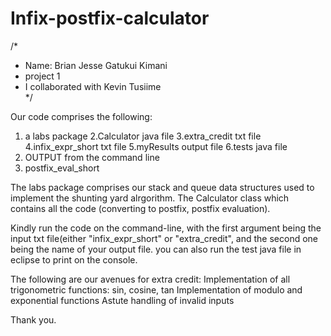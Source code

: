 # Infix-postfix-calculator

/* 
 * Name: Brian Jesse Gatukui Kimani
 * project 1
 * I collaborated with Kevin Tusiime 		
 */

Our code comprises the following: 
1. a labs package
2.Calculator java file
3.extra_credit txt file
4.infix_expr_short txt file
5.myResults output file
6.tests java file
7. OUTPUT from the command line
8. postfix_eval_short

The labs package comprises our stack and queue data structures used to implement the shunting yard alrgorithm.
The Calculator class which contains all the code (converting to 
postfix, postfix evaluation).

Kindly run the code on the command-line, with the first argument being the input txt 
file(either "infix_expr_short" or "extra_credit",
and the second one being the name of your output file.
you can also run the test java file in eclipse to print on the console.

The following are our avenues for extra credit:
Implementation of all trigonometric functions: sin, cosine, tan
Implementation of modulo and exponential functions
Astute handling of invalid inputs

Thank you.

